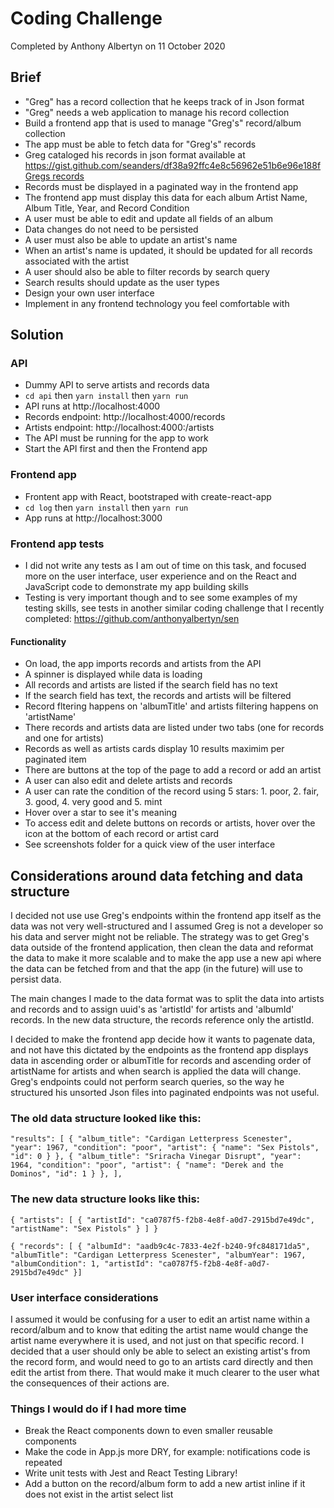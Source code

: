# Coding Challenge

Completed by Anthony Albertyn on 11 October 2020

## Brief

- "Greg" has a record collection that he keeps track of in Json format
- "Greg" needs a web application to manage his record collection
- Build a frontend app that is used to manage "Greg's" record/album collection
- The app must be able to fetch data for "Greg's" records
- Greg cataloged his records in json format available at
  https://gist.github.com/seanders/df38a92ffc4e8c56962e51b6e96e188f [Gregs records](https://gist.github.com/seanders/df38a92ffc4e8c56962e51b6e96e188f)
- Records must be displayed in a paginated way in the frontend app
- The frontend app must display this data for each album
  Artist Name, Album Title, Year, and Record Condition
- A user must be able to edit and update all fields of an album
- Data changes do not need to be persisted
- A user must also be able to update an artist's name
- When an artist's name is updated, it should be updated for all records
  associated with the artist
- A user should also be able to filter records by search query
- Search results should update as the user types
- Design your own user interface
- Implement in any frontend technology you feel comfortable with

## Solution

### API

- Dummy API to serve artists and records data
- `cd api` then `yarn install` then `yarn run`
- API runs at http://localhost:4000
- Records endpoint: http://localhost:4000/records
- Artists endpoint: http://localhost:4000:/artists
- The API must be running for the app to work
- Start the API first and then the Frontend app

### Frontend app

- Frontent app with React, bootstraped with create-react-app
- `cd log` then `yarn install` then `yarn run`
- App runs at http://localhost:3000

### Frontend app tests

- I did not write any tests as I am out of time on this task, and focused more on the user interface, user experience and on the React and JavaScript code to demonstrate my app building skills
- Testing is very important though and to see some examples of my testing skills, see tests in another similar coding challenge that I recently completed: https://github.com/anthonyalbertyn/sen

#### Functionality

- On load, the app imports records and artists from the API
- A spinner is displayed while data is loading
- All records and artists are listed if the search field has no text
- If the search field has text, the records and artists will be filtered
- Record fltering happens on 'albumTitle' and artists filtering happens on 'artistName'
- There records and artists data are listed under two tabs (one for records and one for artists)
- Records as well as artists cards display 10 results maximim per paginated item
- There are buttons at the top of the page to add a record or add an artist
- A user can also edit and delete artists and records
- A user can rate the condition of the record using 5 stars: 1. poor, 2. fair, 3. good, 4. very good and 5. mint
- Hover over a star to see it's meaning
- To access edit and delete buttons on records or artists, hover over the icon at the bottom of
  each record or artist card
- See screenshots folder for a quick view of the user interface

## Considerations around data fetching and data structure

I decided not use use Greg's endpoints within the frontend app itself
as the data was not very well-structured and I assumed Greg is not a developer
so his data and server might not be reliable. The strategy was to get Greg's data
outside of the frontend application, then clean the data and reformat the data to make
it more scalable and to make the app use a new api where the data can be fetched from
and that the app (in the future) will use to persist data.

The main changes I made to the data format was to split the data into artists and records
and to assign uuid's as 'artistId' for artists and 'albumId' records. In the new data structure, the records
reference only the artistId.

I decided to make the frontend app decide how it wants to pagenate data, and not have this dictated by the endpoints
as the frontend app displays data in ascending order or albumTitle for records and ascending order of artistName for artists and when search is applied the data will change. Greg's endpoints could not perform search queries, so the way he structured his unsorted Json files into paginated endpoints was not useful.

### The old data structure looked like this:

`"results": [ { "album_title": "Cardigan Letterpress Scenester", "year": 1967, "condition": "poor", "artist": { "name": "Sex Pistols", "id": 0 } }, { "album_title": "Sriracha Vinegar Disrupt", "year": 1964, "condition": "poor", "artist": { "name": "Derek and the Dominos", "id": 1 } }, ],`

### The new data structure looks like this:

`{ "artists": [ { "artistId": "ca0787f5-f2b8-4e8f-a0d7-2915bd7e49dc", "artistName": "Sex Pistols" } ] }`

`{ "records": [ { "albumId": "aadb9c4c-7833-4e2f-b240-9fc848171da5", "albumTitle": "Cardigan Letterpress Scenester", "albumYear": 1967, "albumCondition": 1, "artistId": "ca0787f5-f2b8-4e8f-a0d7-2915bd7e49dc" }]`

### User interface considerations

I assumed it would be confusing for a user to edit an artist name within a record/album and to know that editing the artist name would change the artist name everywhere it is used, and not just on that specific record. I decided that a user should only be able to select an existing artist's from the record form, and would need to go to an artists card directly and then edit the artist from there. That would make it much clearer to the user what the consequences of their actions are.

### Things I would do if I had more time

- Break the React components down to even smaller reusable components
- Make the code in App.js more DRY, for example: notifications code is repeated
- Write unit tests with Jest and React Testing Library!
- Add a button on the record/album form to add a new artist inline if it does not exist in the artist select list
